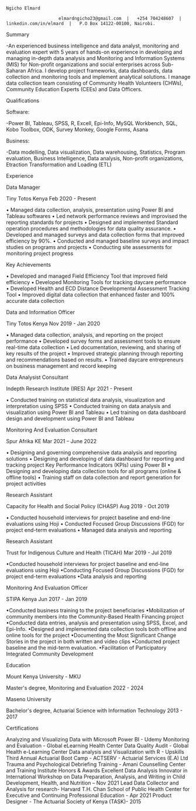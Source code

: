 
                                                                            Ngicho Elmard
                                                                            
                        elmardngicho23@gmail.com  |   +254 704248607  |   linkedin.com/in/elmard  |   P.O Box 14122-00100, Nairobi.

                                                                                  
Summary

-An experienced business intelligence and data analyst, monitoring and evaluation expert with 5 years of hands-on experience in developing and managing in-depth data analysis and Monitoring and Information Systems (MIS) for Non-profit organizations and social enterprises across Sub-Saharan Africa.
I develop project frameworks, data dashboards, data collection and monitoring tools and implement analytical solutions. I manage data collection team consisting of Community Health Volunteers (CHWs), Community Education Experts (CEEs) and Data Officers.

Qualifications

Software:

-Power BI, Tableau, SPSS, R, Excell, Epi-Info, MySQL Workbench, SQL, Kobo Toolbox, ODK, Survey Monkey, Google Forms, Asana

Business:

-Data modelling, Data visualization, Data warehousing, Statistics, Program evaluation, Business Intelligence, Data analysis, Non-profit organizations, Etraction Transformation and Loading (ETL)

Experience

Data Manager

Tiny Totos Kenya								Feb 2020 - Present 

•	Managed data collection, analysis, presentation using Power BI and Tableau softwares
•	Led network performance reviews and improvised the reporting standards for projects
•	Designed and implemented Standard operation procedures and methodologies for data quality assurance.
•	Developed and managed surveys and data collection forms that improved efficiency by 90%.
•	Conducted and managed baseline surveys and impact studies on programs and projects
•	Conducting site assessments for monitoring project progress 

Key Achievements

•	Developed and managed Field Efficiency Tool that improved field efficiency
•	Developed Monitoring Tools for tracking daycare performance
•	Developed Health and ECD Distance Developmental Assessment Tracking Tool
•	Improved digital data collection that enhanced faster and 100% accurate data collection

Data and Information Officer

Tiny Totos Kenya								Nov 2019 - Jan 2020 

•	Managed data collection, analysis, and reporting on the project performance
•	Developed survey forms and assessment tools to ensure real-time data collection
•	Led documentation, reviewing, and sharing of key results of the project
•	Improved strategic planning through reporting and recommendations based on results.
•	Trained daycare entrepreneurs on business management and record keeping

Data Analysist Consultant

Indepth Research Institute (IRES)						Apr 2021 - Present 

•	Conducted training on statistical data analysis, visualization and interpretation using SPSS 
•	Conducted training on data analysis and visualization using Power BI and Tableau
•	Led training on data dashboard design and development using Power BI and Tableau

Monitoring And Evaluation Consultant

Spur Afrika KE									Mar 2021 – June 2022 

•	Designing and governing comprehensive data analysis and reporting solutions
•	Designing and developing of data dashboard for reporting and tracking project Key Performance Indicators (KPIs) using Power BI
•	Designing and developing data collection tools for all programs (online & offline tools)
•	Training staff on data collection and report generation for project activities

   Research Assistant
   
Capacity for Health and Social Policy (CHASP)			Aug 2019 - Oct 2019 

•	Conducted household interviews for project baseline and end-line evaluations using Hoji
•	Conducted Focused Group Discussions (FGD) for project end-term evaluations
•	Managed data analysis and reporting

Research Assistant
   
Trust for Indigenous Culture and Health (TICAH)			Mar 2019 - Jul 2019 

•Conducted household interviews for project baseline and end-line evaluations using Hoji
•Conducting Focused Group Discussions (FGD) for project end-term evaluations
•Data analysis and reporting

 Monitoring And Evaluation Officer
 
STIPA Kenya									Jun 2017 - Jan 2019 

•Conducted business training to the project beneficiaries
•Mobilization of community members into the Community-Based Health Financing project
•Conducted data entries, analysis and presentation using SPSS, Excel, and Epi-Info.
•Designed and implemented data collection tools both offline and online tools for the project
•Documenting the Most Significant Change Stories in the project in both written and video clips
•Conducted project baseline and the mid-term evaluation.
•Facilitation of Participatory Integrated Community Development

Education

   Mount Kenya University - MKU
   
Master's degree, Monitoring and Evaluation	2022 - 2024

   Maseno University
   
Bachelor's degree, Actuarial Science with Information Technology	2013 - 2017

Certifications

   Analyzing and Visualizing Data with Microsoft Power BI - Udemy
   Monitoring and Evaluation - Global eLearning Health Center
Data Quality Audit - Global Health e-Learning Center
Data analysis and Visualization with R - Upskills
   Third Annual Actuarial Boot Camp - ACTSERV - Actuarial Services (E.A) Ltd
   Trauma and Psychological Debriefing Training - Amani Counselling Center and Training Institute
Honors & Awards
 	Excellent Data Analysis Innovator in International Workshop on Data Preparation, Analysis, and Writing in Child Development, Health, and Nutrition – Nov 2021
   Lead Data Collector and Analysis for research- Harvard T.H. Chan School of Public Health Center for Executive and Continuing Professional Education - Apr 2021
   Product Designer - The Actuarial Society of Kenya (TASK)- 2015




<!---
NGICHO ELMARD PROFILE
--->
